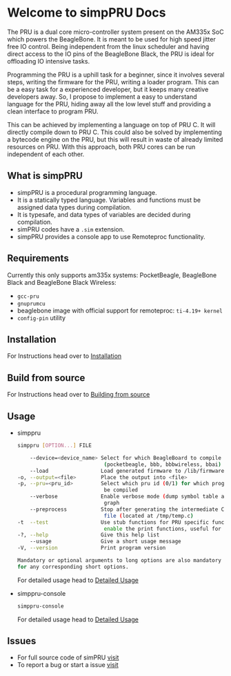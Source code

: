 # Welcome to simpPRU Docs

The PRU is a dual core micro-controller system present on the AM335x SoC which powers the BeagleBone. It is meant to be used for high speed jitter free IO control. Being independent from the linux scheduler and having direct access to the IO pins of the BeagleBone Black, the PRU is ideal for offloading IO intensive tasks.

Programming the PRU is a uphill task for a beginner, since it involves several steps, writing the firmware for the PRU, writing a loader program. This can be a easy task for a experienced developer, but it keeps many creative developers away. So, I propose to implement a easy to understand language for the PRU, hiding away all the low level stuff and providing a clean interface to program PRU.

This can be achieved by implementing a language on top of PRU C. It will directly compile down to PRU C. This could also be solved by implementing a bytecode engine on the PRU, but this will result in waste of already limited resources on PRU. With this approach, both PRU cores can be run independent of each other.

## What is simpPRU

* simpPRU is a procedural programming language.
* It is a statically typed language. Variables and functions must be assigned data types during compilation.
* It is typesafe, and data types of variables are decided during compilation.
* simPRU codes have a `.sim` extension.
* simpPRU provides a console app to use Remoteproc functionality.

## Requirements

Currently this only supports am335x systems: PocketBeagle, BeagleBone Black and BeagleBone Black Wireless:

* `gcc-pru`
* `gnuprumcu`
* beaglebone image with official support for remoteproc: `ti-4.19+ kernel`
* `config-pin` utility

## Installation

For Instructions head over to [Installation][install]

## Build from source

For Instructions head over to [Building from source][build]

## Usage

* simppru

    ```bash
    simppru [OPTION...] FILE

        --device=<device_name> Select for which BeagleBoard to compile
                                (pocketbeagle, bbb, bbbwireless, bbai)
        --load                 Load generated firmware to /lib/firmware/
    -o, --output=<file>        Place the output into <file>
    -p, --pru=<pru_id>         Select which pru id (0/1) for which program is to
                                be compiled
        --verbose              Enable verbose mode (dump symbol table and ast
                                graph
        --preprocess           Stop after generating the intermediate C
                                file (located at /tmp/temp.c)
    -t  --test                 Use stub functions for PRU specific functions and
                                enable the print functions, useful for testing and debugging                            
    -?, --help                 Give this help list
        --usage                Give a short usage message
    -V, --version              Print program version

    Mandatory or optional arguments to long options are also mandatory or optional
    for any corresponding short options.
    ```

    For detailed usage head to [Detailed Usage][usage-simppru]

* simppru-console

    ```bash
    simppru-console
    ```

    For detailed usage head to [Detailed Usage][usage-simppru-console]

## Issues

* For full source code of simPRU [visit](https://github.com/VedantParanjape/simppru)
* To report a bug or start a issue [visit](https://github.com/VedantParanjape/simppru/issues)


[install]: https://simppru.readthedocs.io/en/latest/install/install/
[build]: https://simppru.readthedocs.io/en/latest/install/build/
[usage-simppru]: https://simppru.readthedocs.io/en/latest/usage/usage-simppru
[usage-simppru-console]: https://simppru.readthedocs.io/en/latest/usage/usage-simppru-console
